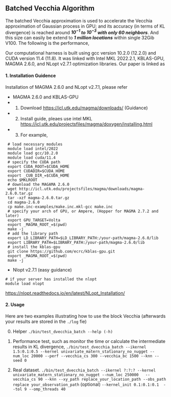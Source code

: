 ## Batched Vecchia Algorithm 

The batched Vecchia approximation is used to accelerate the Vecchia approximation of Gaussian process in GPU; and its accuracy (in terms of KL divergence) is reached around ***$10^{-1}$ to $10^{-3}$ with only 60 neighbors***. And this size can easily be extend to ***1 million locations*** within single 32Gib V100. The following is the performance,


Our computational harness is built using gcc version 10.2.0 (12.2.0) and CUDA version 11.4 (11.8). It was linked with Intel MKL 2022.2.1, KBLAS-GPU, MAGMA 2.6.0, and NLopt v2.7.1 optimization libraries. Our paper is linked as 

#### 1. Installation Guidence

Installation of MAGMA 2.6.0 and NLopt v2.7.1, please refer

  - MAGMA 2.6.0 and KBLAS-GPU
  - 1. Download https://icl.utk.edu/magma/downloads/ (Guidance) 
  - 2. Install guide, pleaes use intel MKL https://icl.utk.edu/projectsfiles/magma/doxygen/installing.html
  - 3. For example,
  ```
   # load necessary modules
   module load intel/2022
   module load gcc/10.2.0
   module load cuda/11.4
   # specify the CUDA path
   export CUDA_ROOT=$CUDA_HOME
   export CUDADIR=$CUDA_HOME
   export _CUB_DIR_=$CUDA_HOME
   echo $MKLROOT
   # download the MAGAMA 2.6.0
   wget http://icl.utk.edu/projectsfiles/magma/downloads/magma-2.6.0.tar.gz
   tar -xzf magma-2.6.0.tar.gz
   cd magma-2.6.0
   cp make.inc-examples/make.inc.mkl-gcc make.inc
   # specify your arch of GPU, or Ampere, (Hopper for MAGMA 2.7.2 and later)
   export GPU_TARGET=Volta
   export _MAGMA_ROOT_=$(pwd)
   make -j
   # add the library path
   export LD_LIBRARY_PATH=$LD_LIBRARY_PATH:/your-path/magma-2.6.0/lib
   export LIBRARY_PATH=$LIBRARY_PATH:/your-path/magma-2.6.0/lib
   # install the kblas-gpu
   git clone https://github.com/ecrc/kblas-gpu.git
   export _MAGMA_ROOT_=$(pwd)
   make -j
  ```

<!-- Please be asured that all related libraries are well installed and their path included in the system PATH (LD_LIBRARY_PATH)

```
## PATH config (KBLAS) (the CUDA_ROOT may be empty for different system, please give a double check)
export CUDA_HOME=$CUDA_ROOT
export CUDADIR=$CUDA_HOME
export _CUB_DIR_=$CUDA_HOME
## MAGMA path added
export _MAGMA_ROOT_=/your-path/magma-2.6.0
export LD_LIBRARY_PATH=$LD_LIBRARY_PATH:/your-path/magma-2.6.0/lib
export LIBRARY_PATH=$LIBRARY_PATH:/your-path/magma-2.6.0/lib
export _KBLAS_ROOT_=/your-path/kblas-gpu-vecchia1
``` -->

   - Nlopt v2.7.1 (easy guidance)

   ```
   # if your server has installed the nlopt
   module load nlopt
   ```
   https://nlopt.readthedocs.io/en/latest/NLopt_Installation/

#### 2. Usage 

Here are two examples illustrating how to use the block Vecchia (afterwards your results are stored in the `./log` fie)

0. Helper 
`./bin/test_dvecchia_batch --help (-h)`

1. Performance test, such as monitor the time or calculate the intermediate results in KL divergence,
`./bin/test_dvecchia_batch --ikernel 1.5:0.1:0.5 --kernel univariate_matern_stationary_no_nugget --num_loc 20000 --perf --vecchia_cs 300 --vecchia_bc 1500 --knn --seed 0`

2. Real dataset.
`./bin/test_dvecchia_batch --ikernel ?:?:? --kernel univariate_matern_stationary_no_nugget --num_loc 250000   --vecchia_cs 90 --knn --xy_path replace_your_location_path --obs_path replace your_observation_path`
(optional)
`--kernel_init 0.1:0.1:0.1  --tol 9 --omp_threads 40`

